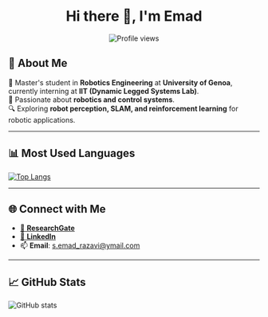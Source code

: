 <h1 align="center">Hi there 👋, I'm Emad</h1>

<p align="center">
  <img src="https://komarev.com/ghpvc/?username=Emaaaad&color=blue" alt="Profile views">
</p>

## 🚀 About Me
🎯 Master's student in **Robotics Engineering** at **University of Genoa**, currently interning at **IIT (Dynamic Legged Systems Lab)**.  
🤖 Passionate about **robotics and control systems**.  
🔍 Exploring **robot perception, SLAM, and reinforcement learning** for robotic applications.  

---

## 📊 Most Used Languages
[![Top Langs](https://github-readme-stats.vercel.app/api/top-langs/?username=Emaaaad&layout=compact&theme=tokyonight)](https://github.com/anuraghazra/github-readme-stats)

---

## 🌐 Connect with Me
- [🔗 **ResearchGate**](https://www.researchgate.net/profile/Seyed-Emad-Razavi?ev=hdr_xprf)
- [💼 **LinkedIn**](https://www.linkedin.com/in/emadrazavi/)
- 📫 **Email**: s.emad_razavi@ymail.com

---

## 📈 GitHub Stats
![GitHub stats](https://github-readme-stats.vercel.app/api?username=Emaaaad&show_icons=true&theme=tokyonight)
